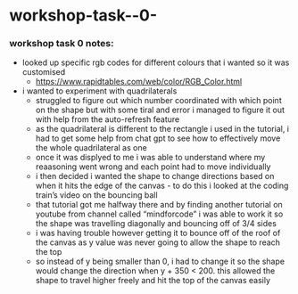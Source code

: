 # workshop-task--0-

### workshop task 0 notes:
- looked up specific rgb codes for different colours that i wanted so it was customised
    - https://www.rapidtables.com/web/color/RGB_Color.html
- i wanted to experiment with quadrilaterals
    - struggled to figure out which number coordinated with which point on the shape but with some tiral and error i managed to figure it out with help from the auto-refresh feature
    - as the quadrilateral is different to the rectangle i used in the tutorial, i had to get some help from chat gpt to see how to effectively move the whole quadrilateral as one
    - once it was displyed to me i was able to understand where my reaasoning went wrong and each point had to move individually
    - i then decided i wanted the shape to change directions based on when it hits the edge of the canvas - to do this i looked at the coding train’s video on the bouncing ball
    - that tutorial got me halfway there and by finding another tutorial on youtube from  channel called “mindforcode” i was able to work it so the shape was travelling diagonally and bouncing off of 3/4 sides
    - i was having trouble however getting it to bounce off of the roof of the canvas as y value was never going to allow the shape to reach the top
    - so instead of y being smaller than 0, i had to change it so the shape would change the direction when y + 350 < 200. this allowed the shape to travel higher freely and hit the top of the canvas easily

